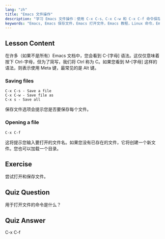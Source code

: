 ```yaml
---
lang: "zh"
title: "Emacs 文件操作"
description: "学习 Emacs 文件操作：使用 C-x C-s、C-x C-w 和 C-x C-f 命令保存、另存为和打开文件。掌握基本的 Emacs 文件操作！"
keywords: "Emacs, Emacs 保存文件，Emacs 打开文件，Emacs 教程，Linux 命令，Emacs 初学者，Emacs 指南"
---
```


## Lesson Content

在许多（如果不是所有）Emacs 文档中，您会看到 C-[字母] 语法。这仅仅意味着按下 Ctrl-字母，但为了简写，我们将 Ctrl 称为 C。如果您看到 M-[字母] 这样的语法，则表示使用 Meta 键，最常见的是 Alt 键。

### Saving files

```
C-x C-s - Save a file
C-x C-w - Save file as
C-x s - Save all
```

保存文件选项会提示您是否要保存每个文件。

### Opening a file

```
C-x C-f
```

这将提示您输入要打开的文件名。如果您没有已存在的文件，它将创建一个新文件。您也可以加载一个目录。

## Exercise

尝试打开和保存文件。

## Quiz Question

用于打开文件的命令是什么？

## Quiz Answer

C-x C-f
